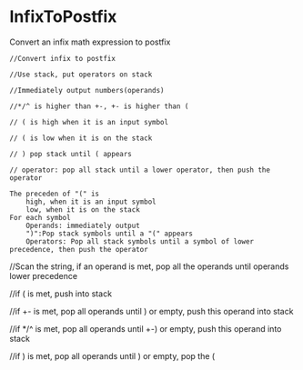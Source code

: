 # InfixToPostfix
Convert an infix math expression to postfix

	//Convert infix to postfix

	//Use stack, put operators on stack

	//Immediately output numbers(operands)

	//*/^ is higher than +-, +- is higher than (

	// ( is high when it is an input symbol

	// ( is low when it is on the stack

	// ) pop stack until ( appears

	// operator: pop all stack until a lower operator, then push the operator
	
	The preceden of "(" is 
		high, when it is an input symbol
		low, when it is on the stack
	For each symbol
		Operands: immediately output
		")":Pop stack symbols until a "(" appears
		Operators: Pop all stack symbols until a symbol of lower precedence, then push the operator

//Scan the string, if an operand is met, pop all the operands until operands lower precedence

//if ( is met, push into stack

//if +- is met, pop all operands until ) or empty, push this operand into stack

//if */^ is met, pop all operands until +-) or empty, push this operand into stack

//if ) is met, pop all operands until ) or empty, pop the (
